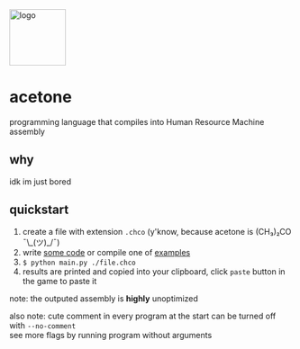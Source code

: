 
<img href="assets/logo.png" alt="logo" width=100>

# acetone
programming language that compiles into Human Resource Machine assembly

## why
idk im just bored

## quickstart
1. create a file with extension `.chco` (y'know, because acetone is (CH₃)₂CO ¯\\\_(ツ)_/¯)<br/>
2. write [some code](DOCUMENTATION.md) or compile one of [examples](examples/)
3. `$ python main.py ./file.chco`
4. results are printed and copied into your clipboard, click `paste` button in the game to paste it

note: the outputed assembly is **highly** unoptimized

also note: cute comment in every program at the start can be turned off with `--no-comment`<br/>
see more flags by running program without arguments
